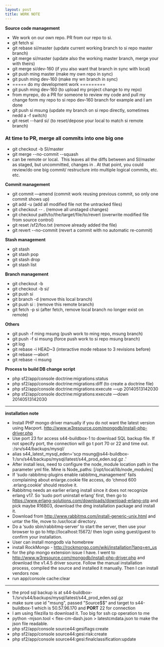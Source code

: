 ```yaml
---
layout: post
title: WORK NOTE
---
```


**Source code management**  

* We work on our own repo. PR from our repo to si.
* git fetch si
* git rebase si/master (update current working branch to si repo master branch)
* git merge si/master (update also the working master branch, merge your with theirs)
* git merge si/dev-160 (if you also want that branch in sync with local)
* git push ming master (make my own repo in sync)
* git push ming dev-160 (make my wn branch in sync)
*  ===== do my development work =========
* git push ming dev-160 (to upload my project change to my repo)
* from myrepo, do a PR for someone to review my code and pull my change form my repo to si repo dev-160 branch for example and I am done
* git push si msung (update my branch on si repo directly, sometimes nedd a -f switch)  
* git reset --hard si/<branch-name> (to reset/depose your local to match si remote branch)  
### At time to PR, merge all commits into one big one  
* git checkout -b <new-branch> SI/master
* git merge --no-commit --squash <feature-branch>
* <feature-branch> can be remote or local.   This leaves all the diffs between <feature-branch> and SI/master as staged, but uncommitted, changes in <new-branch>.  At that point, you could review/do one big commit/ restructure into multiple logical commits, etc. etc.

**Commit management**  

* git commit —amend (commit work reusing previous commit, so only one commit shows up)  
* git add -u (add all modified file not the untracked files)
* git checkout -- .  (remove all unstaged changes)
* git checkout path/to/the/target/file/to/revert (overwrite modified file from source control)
* git reset /sf2/foo.txt (remove already added the file) 
* git revert --no-commit <commit hash> (revert a commit with no automatic re-commit)

**Stash management**

* git stash
* git stash pop
* git stash drop
* git stash list  

**Branch management**  

* git checkout -b <new-branch-name>  
* git checkout -b <local-branch-name> si/<remote-branch-name>
* git push si <new-brnach-name> 
* git branch -d <the-local-branch> (remove this local branch)
* git push si :<the-remove-branch> (remove this remote branch)
* git fetch -p si (after fetch, remove local branch no longer exist on remote) 

**Others**  

* git push -f ming msung (push work to ming repo, msung branch)
* git push -f si msung (force push work to si repo msung branch)
* git log
* git rebase -i HEAD~3 (interactive mode rebase to 3 revisions before)
* git rebase —abort
* git rebase -i msung


**Process to build DB change script**  

* php sf2/app/console doctrine:migrations:status
* php sf2/app/console doctrine:migrations:diff (to create a doctrine file)
* php sf2/app/console doctrine:migrations:execute —up 20140513142030
* php sf2/app/console doctrine:migrations:execute —down 20140513142030
  
  
---
**installation note**  

* Install PHP mongo driver manually if you do not want the latest version using Macport.  http://www.w3resource.com/mongodb/install-php-driver.php
* Use port 23 for access s44-buildbox-1 to download SQL backup file.  If not specify port, the connection will go t port 70 or 22 and time out. :/srv/s44/backups/mysql/
* alias s44_latest_mysql_eden='scp msung@s44-buildbox-1:/srv/s44/backups/mysql/latest/s44_prod_eden.sql.gz .'
* After install less, need to configure the node_module location path in the parameter yml file.  Mine is Node_paths: [/opt/local/lib/node_modules]
* If ‘sudo rabbitmq-plugins enable rabbitmq_management’ fails complaining about enlarge.cookie file access, do ‘chmod 600 .erlang.cookie’ should resolve it.
* Rabbitmq needs an earlier erlang install since it does not recognize erlang v17.  So ‘sudo port uninstall erlang’ first, then go to https://www.erlang-solutions.com/downloads/download-erlang-otp and pick maybe R16B03, download the dmg installation package and install it.
* Download from http://www.rabbitmq.com/install-generic-unix.html and untar the file, move to /usr/local directory.
* Do a ‘sudo sbin/rabbitmq-server’ to start the server, then use your browser to go to http://localhost:15672/ then login using guest/guest to confirm your installation.
* User can install mongodb via homebrew
* install RockMongo - http://rockmongo.com/wiki/installation?lang=en_us
* for the php mongo extension issue I have.  I went to http://www.w3resource.com/mongodb/install-php-driver.php and download the v1.4.5 driver source.  Follow the manual installation process, compiled the source and installed it manually.  Then I can install vendors now. 
* run app/console cache:clear  

---
* the prod sql backup is at s44-buildbox-1:/srv/s44/backups/mysql/latest/s44_prod_eden.sql.gz 
* make sure use  id "msung", passed "Source$$" and target to s44-buildbox-1 which is 50.57.96.170 and **PORT** 22 for connection 
* I am using filezilla to download it. Too big for ssh cp operation to me  
* python -mjson.tool < flex-cm-dash.json > latestcmdata.json to make the json file readable.
* php sf2/app/console source44:gesiflags:create
* php sf2/app/console source44:gesi:risk:create
* php sf2/app/console source44:gesi:finalclassification:update  
